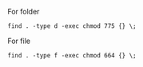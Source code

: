 For folder
```
find . -type d -exec chmod 775 {} \;
```

For file
```
find . -type f -exec chmod 664 {} \;
```
